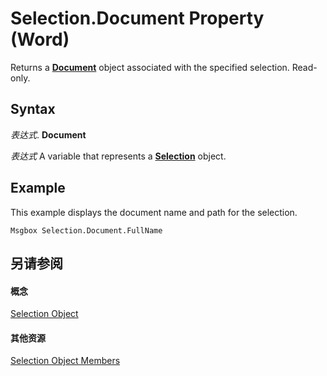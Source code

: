 
# Selection.Document Property (Word)

Returns a  **[Document](8d83487a-2345-a036-a916-971c9db5b7fb.md)** object associated with the specified selection. Read-only.


## Syntax

 _表达式_. **Document**

 _表达式_ A variable that represents a **[Selection](7b574a91-c33e-ecfd-6783-6b7528b2ed8f.md)** object.


## Example

This example displays the document name and path for the selection.


```
Msgbox Selection.Document.FullName
```


## 另请参阅


#### 概念


[Selection Object](7b574a91-c33e-ecfd-6783-6b7528b2ed8f.md)
#### 其他资源


[Selection Object Members](http://msdn.microsoft.com/library/71e67a43-d40a-ad9a-8ef2-c5c487733e0d%28Office.15%29.aspx)